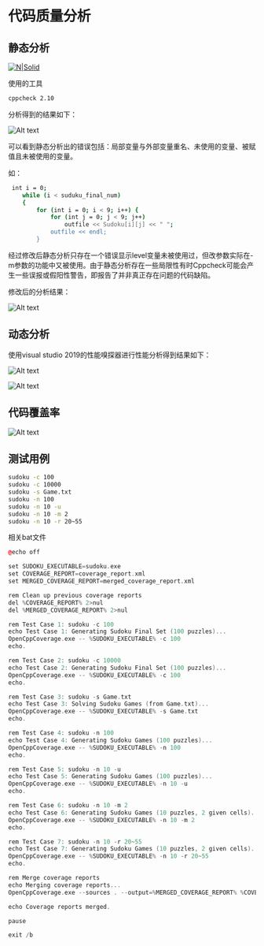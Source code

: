 # 代码质量分析
## 静态分析
[![N|Solid](https://cldup.com/dTxpPi9lDf.thumb.png)](https://nodesource.com/products/nsolid)

使用的工具
```sh
cppcheck 2.10
```

分析得到的结果如下：

![Alt text](./cppcheck.png)

可以看到静态分析出的错误包括：局部变量与外部变量重名、未使用的变量、被赋值且未被使用的变量。

如：
```sh
 int i = 0;
    while (i < suduku_final_num)
    {
        for (int i = 0; i < 9; i++) {
            for (int j = 0; j < 9; j++)
                outfile << Sudoku[i][j] << " ";
            outfile << endl;
        }
```

经过修改后静态分析只存在一个错误显示level变量未被使用过，但改参数实际在-m参数的功能中又被使用。由于静态分析存在一些局限性有时Cppcheck可能会产生一些误报或假阳性警告，即报告了并非真正存在问题的代码缺陷。

修改后的分析结果：

![Alt text](./cppcheck2.png)

## 动态分析

使用visual studio 2019的性能嗅探器进行性能分析得到结果如下：

![Alt text](./cppcheck2.png)

![Alt text](./cppcheck2.png)

## 代码覆盖率

![Alt text](./cppcheck2.png)

## 测试用例

```sh
sudoku -c 100
sudoku -c 10000
sudoku -s Game.txt
sudoku -n 100
sudoku -n 10 -u
sudoku -n 10 -m 2
sudoku -n 10 -r 20~55
```

相关bat文件
```cpp
@echo off

set SUDOKU_EXECUTABLE=sudoku.exe
set COVERAGE_REPORT=coverage_report.xml
set MERGED_COVERAGE_REPORT=merged_coverage_report.xml

rem Clean up previous coverage reports
del %COVERAGE_REPORT% 2>nul
del %MERGED_COVERAGE_REPORT% 2>nul

rem Test Case 1: sudoku -c 100
echo Test Case 1: Generating Sudoku Final Set (100 puzzles)...
OpenCppCoverage.exe -- %SUDOKU_EXECUTABLE% -c 100
echo.

rem Test Case 2: sudoku -c 10000
echo Test Case 2: Generating Sudoku Final Set (100 puzzles)...
OpenCppCoverage.exe -- %SUDOKU_EXECUTABLE% -c 100
echo.

rem Test Case 3: sudoku -s Game.txt
echo Test Case 3: Solving Sudoku Games (from Game.txt)...
OpenCppCoverage.exe -- %SUDOKU_EXECUTABLE% -s Game.txt
echo.

rem Test Case 4: sudoku -n 100
echo Test Case 4: Generating Sudoku Games (100 puzzles)...
OpenCppCoverage.exe -- %SUDOKU_EXECUTABLE% -n 100
echo.

rem Test Case 5: sudoku -n 10 -u
echo Test Case 5: Generating Sudoku Games (100 puzzles)...
OpenCppCoverage.exe -- %SUDOKU_EXECUTABLE% -n 10 -u
echo.

rem Test Case 6: sudoku -n 10 -m 2
echo Test Case 6: Generating Sudoku Games (10 puzzles, 2 given cells)...
OpenCppCoverage.exe -- %SUDOKU_EXECUTABLE% -n 10 -m 2
echo.

rem Test Case 7: sudoku -n 10 -r 20~55
echo Test Case 7: Generating Sudoku Games (10 puzzles, 2 given cells)...
OpenCppCoverage.exe -- %SUDOKU_EXECUTABLE% -n 10 -r 20~55
echo.

rem Merge coverage reports
echo Merging coverage reports...
OpenCppCoverage.exe --sources . --output=%MERGED_COVERAGE_REPORT% %COVERAGE_REPORT%

echo Coverage reports merged.

pause

exit /b
 ```





